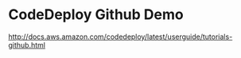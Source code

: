 # CodeDeploy Github Demo

http://docs.aws.amazon.com/codedeploy/latest/userguide/tutorials-github.html
